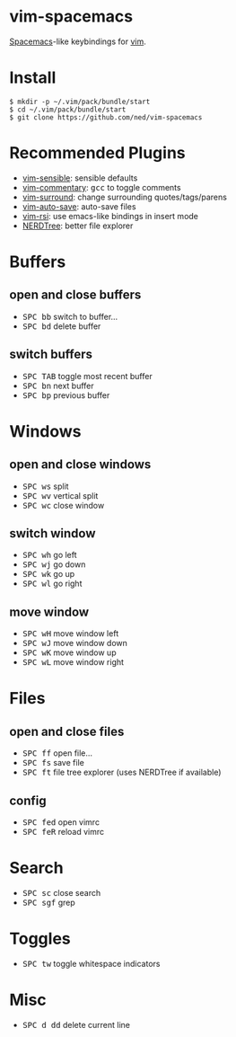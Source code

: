# vim-spacemacs

[Spacemacs](http://spacemacs.org)-like keybindings for [vim](http://vim.org).

# Install

```
$ mkdir -p ~/.vim/pack/bundle/start
$ cd ~/.vim/pack/bundle/start
$ git clone https://github.com/ned/vim-spacemacs
```

# Recommended Plugins

- [vim-sensible](https://github.com/tpope/vim-sensible): sensible defaults
- [vim-commentary](https://github.com/tpope/vim-commentary): <kbd>gcc</kbd> to toggle comments
- [vim-surround](https://github.com/tpope/vim-surround): change surrounding quotes/tags/parens
- [vim-auto-save](https://github.com/vim-scripts/vim-auto-save): auto-save files
- [vim-rsi](https://github.com/tpope/vim-rsi): use emacs-like bindings in insert mode
- [NERDTree](https://github.com/scrooloose/nerdtree): better file explorer

# Buffers

## open and close buffers

- <kbd>SPC bb</kbd> switch to buffer…
- <kbd>SPC bd</kbd> delete buffer

## switch buffers
- <kbd>SPC TAB</kbd> toggle most recent buffer
- <kbd>SPC bn</kbd> next buffer
- <kbd>SPC bp</kbd> previous buffer


# Windows

## open and close windows

- <kbd>SPC ws</kbd> split
- <kbd>SPC wv</kbd> vertical split
- <kbd>SPC wc</kbd> close window

## switch window

- <kbd>SPC wh</kbd> go left
- <kbd>SPC wj</kbd> go down
- <kbd>SPC wk</kbd> go up
- <kbd>SPC wl</kbd> go right

## move window

- <kbd>SPC wH</kbd> move window left
- <kbd>SPC wJ</kbd> move window down
- <kbd>SPC wK</kbd> move window up
- <kbd>SPC wL</kbd> move window right


# Files

## open and close files

- <kbd>SPC ff</kbd> open file…
- <kbd>SPC fs</kbd> save file
- <kbd>SPC ft</kbd> file tree explorer (uses NERDTree if available)

## config

- <kbd>SPC fed</kbd> open vimrc
- <kbd>SPC feR</kbd> reload vimrc


# Search

- <kbd>SPC sc</kbd> close search
- <kbd>SPC sgf</kbd> grep


# Toggles

- <kbd>SPC tw</kbd> toggle whitespace indicators


# Misc

- <kbd>SPC d dd</kbd> delete current line
